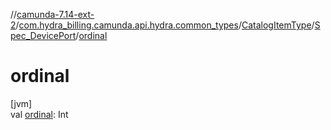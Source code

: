 //[camunda-7.14-ext-2](../../../../index.md)/[com.hydra_billing.camunda.api.hydra.common_types](../../index.md)/[CatalogItemType](../index.md)/[Spec_DevicePort](index.md)/[ordinal](ordinal.md)

# ordinal

[jvm]\
val [ordinal](ordinal.md): Int
